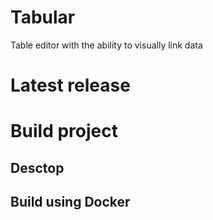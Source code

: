 # Tabular

Table editor with the ability to visually link data

# Latest release

# Build project

## Desctop

## Build using Docker
